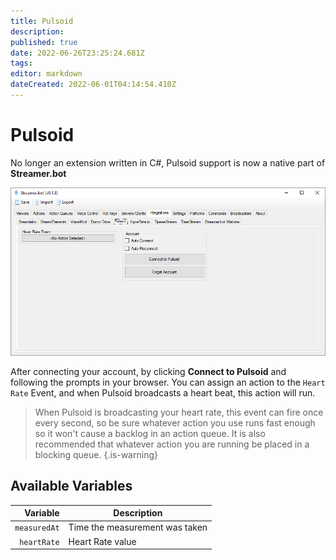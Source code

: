 ```yaml
---
title: Pulsoid
description: 
published: true
date: 2022-06-26T23:25:24.681Z
tags: 
editor: markdown
dateCreated: 2022-06-01T04:14:54.410Z
---
```


# Pulsoid

No longer an extension written in C#, Pulsoid support is now a native part of **Streamer.bot**

![pulsoid-integration.png](/pulsoid-integration.png)

After connecting your account, by clicking **Connect to Pulsoid** and following the prompts in your browser.  You can assign an action to the `Heart Rate` Event, and when Pulsoid broadcasts a heart beat, this action will run.

> When Pulsoid is broadcasting your heart rate, this event can fire once every second, so be sure whatever action you use runs fast enough so it won't cause a backlog in an action queue.  It is also recommended that whatever action you are running be placed in a blocking queue.
{.is-warning}

## Available Variables

| Variable | Description |
|   ---:|-------------|
| `measuredAt` | Time the measurement was taken |
| `heartRate` | Heart Rate value |